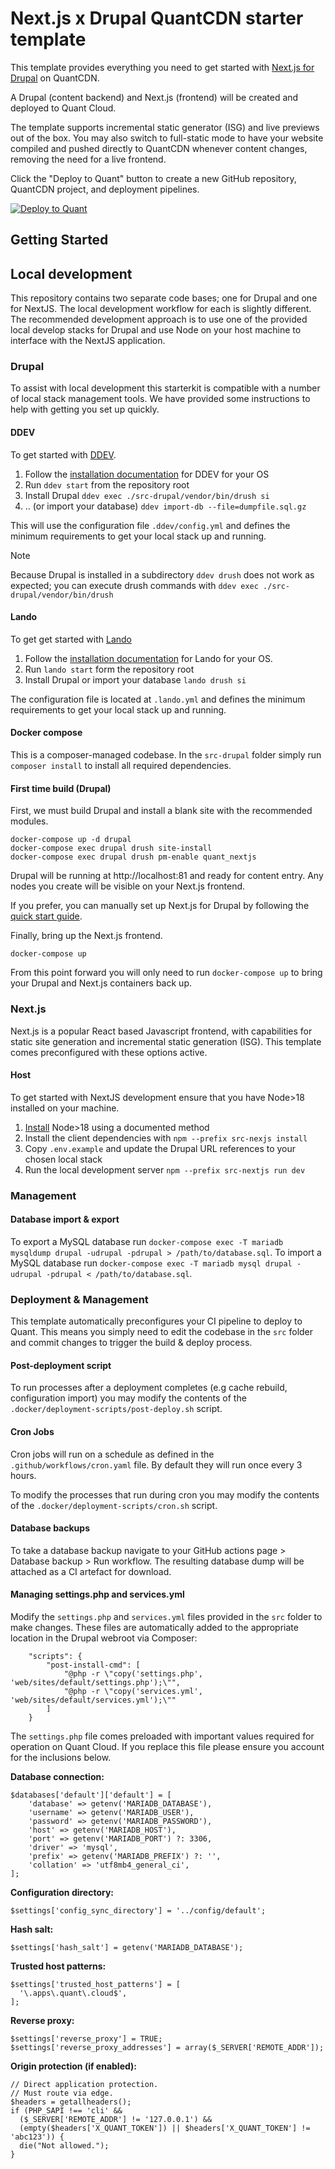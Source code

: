 # Next.js x Drupal QuantCDN starter template

This template provides everything you need to get started with [Next.js for Drupal](https://next-drupal.org/) on QuantCDN.

A Drupal (content backend) and Next.js (frontend) will be created and deployed to Quant Cloud.

The template supports incremental static generator (ISG) and live previews out of the box. You may also switch to full-static mode to have your website compiled and pushed directly to QuantCDN whenever content changes, removing the need for a live frontend.

Click the "Deploy to Quant" button to create a new GitHub repository, QuantCDN project, and deployment pipelines.

[![Deploy to Quant](https://www.quantcdn.io/img/quant-deploy-btn-sml.svg)](https://dashboard.quantcdn.io/deploy/step-one?template=app-drupal-nextjs)


## Getting Started

## Local development

This repository contains two separate code bases; one for Drupal and one for NextJS. The local development workflow for each is slightly different. The recommended development approach is to use one of the provided local develop stacks for Drupal and use Node on your host machine to interface with the NextJS application.

### Drupal

To assist with local development this starterkit is compatible with a number of local stack management tools. We have provided some instructions to help with getting you set up quickly.

#### DDEV

To get started with [DDEV](https://ddev.readthedocs.io/en/stable/).

1. Follow the [installation documentation](https://ddev.readthedocs.io/en/stable/users/install/) for DDEV for your OS
2. Run `ddev start` from the repository root
3. Install Drupal `ddev exec ./src-drupal/vendor/bin/drush si`
4. .. (or import your database) `ddev import-db --file=dumpfile.sql.gz`

This will use the configuration file `.ddev/config.yml` and defines the minimum requirements to get your local stack up and running.

> [!NOTE]
> Because Drupal is installed in a subdirectory `ddev drush` does not work as expected; you can execute drush commands with `ddev exec ./src-drupal/vendor/bin/drush`

<!-- LANDO -->
#### Lando

To get get started with [Lando](https://docs.lando.dev/getting-started/)

1. Follow the [installation documentation](https://docs.lando.dev/getting-started/installation.html) for Lando for your OS.
2. Run `lando start` form the repository root
3. Install Drupal or import your database `lando drush si`

The configuration file is located at `.lando.yml` and defines the minimum requirements to get your local stack up and running. 

<!-- END_LANDO -->

#### Docker compose

This is a composer-managed codebase. In the `src-drupal` folder simply run `composer install` to install all required dependencies.

#### First time build (Drupal)

First, we must build Drupal and install a blank site with the recommended modules.
```
docker-compose up -d drupal
docker-compose exec drupal drush site-install
docker-compose exec drupal drush pm-enable quant_nextjs
```

Drupal will be running at http://localhost:81 and ready for content entry. Any nodes you create will be visible on your Next.js frontend.

If you prefer, you can manually set up Next.js for Drupal by following the [quick start guide](https://next-drupal.org/learn/quick-start).


Finally, bring up the Next.js frontend.
```
docker-compose up
```
From this point forward you will only need to run `docker-compose up` to bring your Drupal and Next.js containers back up.

### Next.js

Next.js is a popular React based Javascript frontend, with capabilities for static site generation and incremental static generation (ISG). This template comes preconfigured with these options active.

#### Host

To get started with NextJS development ensure that you have Node>18 installed on your machine.

1. [Install](https://nodejs.org/en/download/package-manager) Node>18 using a documented method
2. Install the client dependencies with `npm --prefix src-nexjs install`
3. Copy `.env.example` and update the Drupal URL references to your chosen local stack
4. Run the local development server `npm --prefix src-nextjs run dev`

### Management

#### Database import & export

To export a MySQL database run `docker-compose exec -T mariadb mysqldump drupal -udrupal -pdrupal > /path/to/database.sql`.
To import a MySQL database run `docker-compose exec -T mariadb mysql drupal -udrupal -pdrupal < /path/to/database.sql`.

### Deployment & Management

This template automatically preconfigures your CI pipeline to deploy to Quant. This means you simply need to edit the codebase in the `src` folder and commit changes to trigger the build & deploy process.

#### Post-deployment script

To run processes after a deployment completes (e.g cache rebuild, configuration import) you may modify the contents of the `.docker/deployment-scripts/post-deploy.sh` script.

#### Cron Jobs

Cron jobs will run on a schedule as defined in the `.github/workflows/cron.yaml` file. By default they will run once every 3 hours.

To modify the processes that run during cron you may modify the contents of the `.docker/deployment-scripts/cron.sh` script.

#### Database backups

To take a database backup navigate to your GitHub actions page > Database backup > Run workflow. The resulting database dump will be attached as a CI artefact for download.

#### Managing settings.php and services.yml

Modify the `settings.php` and `services.yml` files provided in the `src` folder to make changes. These files are automatically added to the appropriate location in the Drupal webroot via Composer:
```
    "scripts": {
        "post-install-cmd": [
            "@php -r \"copy('settings.php', 'web/sites/default/settings.php');\"",
            "@php -r \"copy('services.yml', 'web/sites/default/services.yml');\""
        ]
    }
```

The `settings.php` file comes preloaded with important values required for operation on Quant Cloud. If you replace this file please ensure you account for the inclusions below.

**Database connection:**
```
$databases['default']['default'] = [
    'database' => getenv('MARIADB_DATABASE'),
    'username' => getenv('MARIADB_USER'),
    'password' => getenv('MARIADB_PASSWORD'),
    'host' => getenv('MARIADB_HOST'),
    'port' => getenv('MARIADB_PORT') ?: 3306,
    'driver' => 'mysql',
    'prefix' => getenv('MARIADB_PREFIX') ?: '',
    'collation' => 'utf8mb4_general_ci',
];
```

**Configuration directory:**
```
$settings['config_sync_directory'] = '../config/default';
```

**Hash salt:**
```
$settings['hash_salt'] = getenv('MARIADB_DATABASE');
```

**Trusted host patterns:**
```
$settings['trusted_host_patterns'] = [
  '\.apps\.quant\.cloud$',
];
```

**Reverse proxy:**
```
$settings['reverse_proxy'] = TRUE;
$settings['reverse_proxy_addresses'] = array($_SERVER['REMOTE_ADDR']);
```

**Origin protection (if enabled):**
```
// Direct application protection.
// Must route via edge.
$headers = getallheaders();
if (PHP_SAPI !== 'cli' &&
  ($_SERVER['REMOTE_ADDR'] != '127.0.0.1') &&
  (empty($headers['X_QUANT_TOKEN']) || $headers['X_QUANT_TOKEN'] != 'abc123')) {
  die("Not allowed.");
}
```
